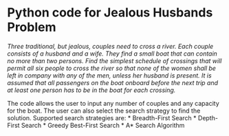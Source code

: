 Python code for Jealous Husbands Problem
===============

*Three traditional, but jealous, couples need to cross a river. Each couple consists of a husband and a wife. They find a small boat that can contain no more than two persons. Find the simplest schedule of crossings that will permit all six people to cross the river so that none of the women shall be left in company with any of the men, unless her husband is present. It is assumed that all passengers on the boat onboard before the next trip and at least one person has to be in the boat for each crossing.*

The code allows the user to input any number of couples and any capacity for the boat. The user can also select the search strategy to find the solution. Supported search strategies are:
	* Breadth-First Search
	* Depth-First Search
	* Greedy Best-First Search
	* A* Search Algorithm